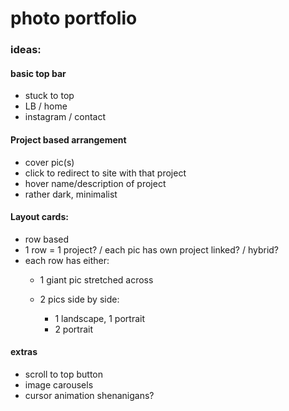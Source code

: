 # photo portfolio

### ideas:

#### basic top bar
- stuck to top
- LB / home  
- instagram / contact

#### Project based arrangement 
    
- cover pic(s)
- click to redirect to site with that project
- hover name/description of project
- rather dark, minimalist

#### Layout cards:

- row based
- 1 row = 1 project? / each pic has own project linked? / hybrid?
- each row has either:
    - 1 giant pic stretched across
    
    - 2 pics side by side:
        - 1 landscape, 1 portrait
        - 2 portrait

    
#### extras
- scroll to top button
- image carousels
- cursor animation shenanigans?